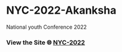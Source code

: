 # NYC-2022-Akanksha
National youth Conference 2022


### View the Site 🌐 [NYC-2022](https://main--nyc-2022.netlify.app/)
